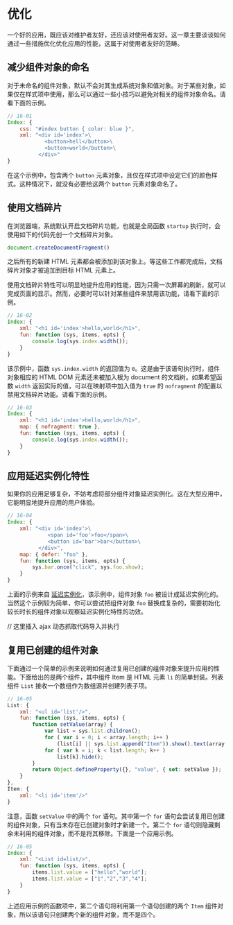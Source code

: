 # 优化

一个好的应用，既应该对维护者友好，还应该对使用者友好。这一章主要谈谈如何通过一些措施优化优化应用的性能，这属于对使用者友好的范畴。

## 减少组件对象的命名

对于未命名的组件对象，默认不会对其生成系统对象和值对象。对于某些对象，如果仅在样式项中使用，那么可以通过一些小技巧以避免对相关的组件对象命名。请看下面的示例。

```js
// 16-01
Index: {
    css: "#index button { color: blue }",
    xml: "<div id='index'>\
            <button>hell</button>\
            <button>world</button>\
          </div>"
}
```

在这个示例中，包含两个 `button` 元素对象，且仅在样式项中设定它们的颜色样式。这种情况下，就没有必要给这两个 `button` 元素对象命名了。

## 使用文档碎片

在浏览器端，系统默认开启文档碎片功能，也就是全局函数 `startup` 执行时，会使用如下的代码先创一个文档碎片对象。

```js
document.createDocumentFragment()
```

之后所有的新建 HTML 元素都会被添加到该对象上。等这些工作都完成后，文档碎片对象才被追加到目标 HTML 元素上。

使用文档碎片特性可以明显地提升应用的性能，因为只需一次屏幕的刷新，就可以完成页面的显示。然而，必要时可以针对某些组件来禁用该功能，请看下面的示例。

```js
// 16-02
Index: {
    xml: "<h1 id='index'>hello,world</h1>",
    fun: function (sys, items, opts) {
        console.log(sys.index.width());
    }
}
```

该示例中，函数 `sys.index.width` 的返回值为 `0`。这是由于该语句执行时，组件对象相应的 HTML DOM 元素还未被加入根为 document 的文档树。如果希望函数 `width` 返回实际的值，可以在映射项中加入值为 `true` 的 `nofragment` 的配置以禁用文档碎片功能。请看下面的示例。

```js
// 16-03
Index: {
    xml: "<h1 id='index'>hello,world</h1>",
    map: { nofragment: true },
    fun: function (sys, items, opts) {
        console.log(sys.index.width());
    }
}
```

## 应用延迟实例化特性

如果你的应用足够复杂，不妨考虑将部分组件对象延迟实例化。这在大型应用中，它能明显地提升应用的用户体验。

```js
// 16-04
Index: {
    xml: "<div id='index'>\
             <span id='foo'>foo</span>\
             <button id='bar'>bar</button>\
          </div>",
    map: { defer: "foo" },
    fun: function (sys, items, opts) {
        sys.bar.once("click", sys.foo.show);
    }
}
```

上面的示例来自 [延迟实例化](/docs#延迟实例化)，该示例中，组件对象 `foo` 被设计成延迟实例化的。当然这个示例较为简单，你可以尝试把组件对象 `foo` 替换成复杂的，需要初始化较长时长的组件对象以观察延迟实例化特性的功效。

// 这里插入 ajax 动态抓取代码导入并执行

## 复用已创建的组件对象

下面通过一个简单的示例来说明如何通过复用已创建的组件对象来提升应用的性能。下面给出的是两个组件，其中组件 Item 是 HTML 元素 `li` 的简单封装。列表组件 `List` 接收一个数组作为数组源并创建列表子项。

```js
// 16-05
List: {
    xml: "<ul id='list'/>",
    fun: function (sys, items, opts) {
        function setValue(array) {
            var list = sys.list.children();
            for ( var i = 0; i < array.length; i++ )
                (list[i] || sys.list.append("Item")).show().text(array[i]);
            for ( var k = i; k < list.length; k++ )
                list[k].hide();
        }
        return Object.defineProperty({}, "value", { set: setValue });
    }
},
Item: {
    xml: "<li id='item'/>"
}
```

注意，函数 `setValue` 中的两个 `for` 语句。其中第一个 `for` 语句会尝试复用已创建的组件对象，只有当未存在已创建对象时才新建一个。第二个 `for` 语句则隐藏剩余未利用的组件对象，而不是将其移除。下面是一个应用示例。

```js
// 16-05
Index: {
    xml: "<List id=list/>",
    fun: function (sys, items, opts) {
        items.list.value = ["hello","world"];
        items.list.value = ["1","2","3","4"];
    }
}
```

上述应用示例的函数项中，第二个语句将利用第一个语句创建的两个 `Item` 组件对象，所以该语句只创建两个新的组件对象，而不是四个。